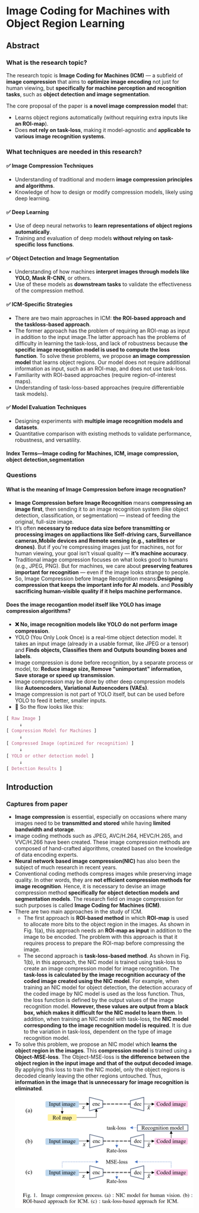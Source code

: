 # Image Coding for Machines with Object Region Learning

## Abstract
### What is the research topic?

The research topic is **Image Coding for Machines (ICM)** — a subfield of **image compression** that aims to **optimize image encoding** not just for human viewing, but **specifically for machine perception and recognition tasks**, such as **object detection and image segmentation**.

The core proposal of the paper is **a novel image compression model** that:
- Learns object regions automatically (without requiring extra inputs like **an ROI-map**).
- Does **not rely on task-loss**, making it model-agnostic and **applicable to various image recognition systems**.

### What techniques are needed in this research?
#### ✅ Image Compression Techniques
- Understanding of traditional and modern **image compression principles and algorithms**.
- Knowledge of how to design or modify compression models, likely using deep learning.

#### ✅ Deep Learning
- Use of deep neural networks to **learn representations of object regions automatically**.
- Training and evaluation of deep models **without relying on task-specific loss functions**.

#### ✅ Object Detection and Image Segmentation
- Understanding of how machines **interpret images through models like YOLO, Mask R-CNN**, or others.
- Use of these models as **downstream tasks** to validate the effectiveness of the compression method.

#### ✅ ICM-Specific Strategies
- There are two main approaches in ICM: **the ROI-based approach and the taskloss-based approach**.
- The former approach has the problem of requiring an ROI-map as input in addition to the input image.The latter approach has the problems of difficulty in learning the task-loss, and lack of robustness because **the specific image recognition model is used to compute the loss function**. To solve these problems, we propose **an image compression model** that learns object regions. Our model does not require additional information as input, such as an ROI-map, and does not use task-loss.
- Familiarity with ROI-based approaches (require region-of-interest maps).
- Understanding of task-loss-based approaches (require differentiable task models).

#### ✅ Model Evaluation Techniques
- Designing experiments with **multiple image recognition models and datasets**.
- Quantitative comparison with existing methods to validate performance, robustness, and versatility.

#### Index Terms—Image coding for Machines, ICM, image compression, object detection,segmentation

### Questions
#### What is the meaning of Image Compression before image recognation?

- **Image Compression before Image Recognition** means **compressing an image first**, then sending it to an image recognition system (like object detection, classification, or segmentation) — instead of feeding the original, full-size image.
- It’s often **necessary to reduce data size before transmitting or processing images on appliactions like Self-driving cars, Surveillance cameras,Mobile devices and Remote sensing (e.g., satellites or drones)**. But if you're compressing images just for machines, not for human viewing, your goal isn’t visual quality — **it’s machine accuracy**.
- Traditional image compression focuses on what looks good to humans (e.g., JPEG, PNG).
But for machines, we care about **preserving features important for recognition** — even if the image looks strange to people.
- So, Image Compression before Image Recognition means:**Designing compression that keeps the important info for AI models.** and **Possibly sacrificing human-visible quality if it helps machine performance.**

#### Does the image recogantion model itself like YOLO has image compression algorithms?
- **❌ No, image recognition models like YOLO do not perform image compression**.
- YOLO (You Only Look Once) is a real-time object detection model. It takes an input image (already in a usable format, like JPEG or a tensor) and **Finds objects, Classifies them and Outputs bounding boxes and labels**.
- Image compression is done before recognition, by a separate process or model, to: **Reduce image size, Remove "unimportant" information, Save storage or speed up transmission**.
- Image compression may be done by other deep compression models like **Autoencoders, Variational Autoencoders (VAEs)**.
- Image compression is not part of YOLO itself, but can be used before YOLO to feed it better, smaller inputs.
- 🔄 So the flow looks like this:
```css
[ Raw Image ]
     ↓
[ Compression Model for Machines ]
     ↓
[ Compressed Image (optimized for recognition) ]
     ↓
[ YOLO or other detection model ]
     ↓
[ Detection Results ]
```

## Introduction
### Captures from paper
- **Image compression**  is essential, especially on occasions where many images need to be **transmitted and stored** while having **limited bandwidth and storage**.
-  image coding methods such as JPEG, AVC/H.264, HEVC/H.265, and VVC/H.266 have been created. These image compression methods are composed of hand-crafted algorithms, created based on the
knowledge of data encoding experts.
- **Neural network based image compression(NIC)** has also been the subject of much research in recent years.
- Conventional coding methods compress images while preserving image quality. In other words, they are **not efficient compression methods for image recognition**. Hence, it is necessary to devise an image compression method **specifically for object detection models and segmentation models**. The research field on image compression for such purposes is called **Image Coding for Machines (ICM)**.
- There are two main approaches in the study of ICM.
     - The first approach is **ROI-based method** in which **ROI-map** is used to allocate more bits to the object region in the images. As shown in Fig. 1(a), this approach needs an **ROI-map as input** in addition to the image to be encoded. The problem with this approach is that it requires process to prepare the ROI-map before compressing the image.
     -  The second approach is **task-loss-based method**. As shown in Fig. 1(b), in this approach, the NIC model is trained using task-loss to create an image compression model for image recognition. The **task-loss is calculated by the image recognition accuracy of the coded image created using the NIC model**. For example, when training an NIC model for object detection, the detection accuracy of the coded image by NIC model is used as the loss function. Thus, the loss function is defined by the output values of the image recognition model. **However, these values are output from a black box, which makes it difficult for the NIC model to learn them**. In addition, when training an NIC model with task-loss, the **NIC model corresponding to the image recognition model is required**. It is due to the variation in task-loss, dependent on the type of image recognition model.
- To solve this problem, we propose an NIC model which **learns the object region in the images**. This **compression model** is trained using a **Object-MSE-loss**. The Object-MSE-loss is **the difference between the object region in the input image and that of the output decoded image**. By applying this loss to train the NIC model, only the object regions is decoded cleanly leaving the other regions untouched. Thus, **information in the image that is unnecessary for image recognition is eliminated**.
![1](https://github.com/Learning-Terms/Graduate-Research-1/blob/main/Image%20Coding/image01.png)

